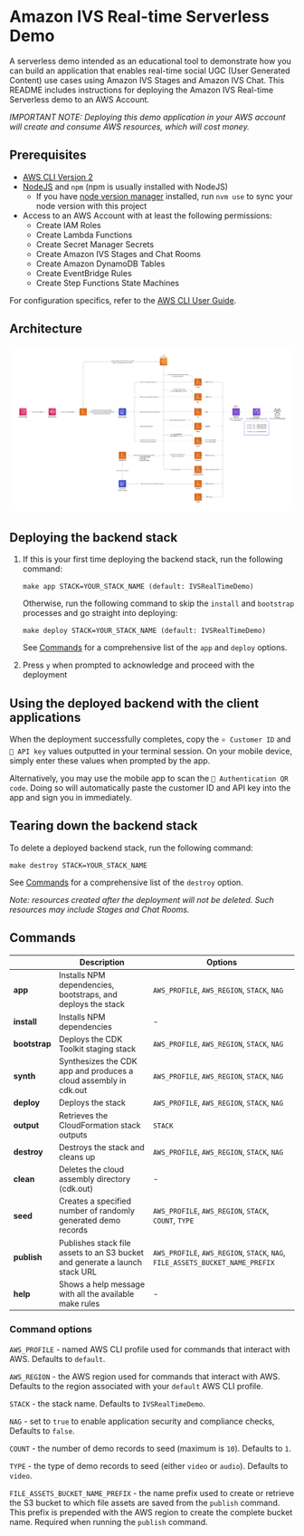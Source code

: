 # Amazon IVS Real-time Serverless Demo

A serverless demo intended as an educational tool to demonstrate how you can build an application that enables real-time social UGC (User Generated Content) use cases using Amazon IVS Stages and Amazon IVS Chat. This README includes instructions for deploying the Amazon IVS Real-time Serverless demo to an AWS Account.

_IMPORTANT NOTE: Deploying this demo application in your AWS account will create and consume AWS resources, which will cost money._

## Prerequisites

- [AWS CLI Version 2](https://docs.aws.amazon.com/cli/latest/userguide/install-cliv2.html)
- [NodeJS](https://nodejs.org/en/) and `npm` (npm is usually installed with NodeJS)
  - If you have [node version manager](https://github.com/nvm-sh/nvm) installed, run `nvm use` to sync your node version with this project
- Access to an AWS Account with at least the following permissions:
  - Create IAM Roles
  - Create Lambda Functions
  - Create Secret Manager Secrets
  - Create Amazon IVS Stages and Chat Rooms
  - Create Amazon DynamoDB Tables
  - Create EventBridge Rules
  - Create Step Functions State Machines

For configuration specifics, refer to the [AWS CLI User Guide](https://docs.aws.amazon.com/cli/latest/userguide/cli-chap-configure.html).

## Architecture

![Architecture Diagram](architecture.png)

## Deploying the backend stack

1. If this is your first time deploying the backend stack, run the following command:

   ```
   make app STACK=YOUR_STACK_NAME (default: IVSRealTimeDemo)
   ```

   Otherwise, run the following command to skip the `install` and `bootstrap` processes and go straight into deploying:

   ```
   make deploy STACK=YOUR_STACK_NAME (default: IVSRealTimeDemo)
   ```

   See [Commands](#commands) for a comprehensive list of the `app` and `deploy` options.

2. Press `y` when prompted to acknowledge and proceed with the deployment

## Using the deployed backend with the client applications

When the deployment successfully completes, copy the `⭐️ Customer ID` and `🔑 API key` values outputted in your terminal session. On your mobile device, simply enter these values when prompted by the app.

Alternatively, you may use the mobile app to scan the `🔎 Authentication QR code`. Doing so will automatically paste the customer ID and API key into the app and sign you in immediately.

## Tearing down the backend stack

To delete a deployed backend stack, run the following command:

```
make destroy STACK=YOUR_STACK_NAME
```

See [Commands](#commands) for a comprehensive list of the `destroy` option.

_Note: resources created after the deployment will not be deleted. Such resources may include Stages and Chat Rooms._

## Commands

|               | **Description**                                                             | **Options**                                                                   |
| ------------- | --------------------------------------------------------------------------- | ----------------------------------------------------------------------------- |
| **app**       | Installs NPM dependencies, bootstraps, and deploys the stack                | `AWS_PROFILE`, `AWS_REGION`, `STACK`, `NAG`                                   |
| **install**   | Installs NPM dependencies                                                   | -                                                                             |
| **bootstrap** | Deploys the CDK Toolkit staging stack                                       | `AWS_PROFILE`, `AWS_REGION`, `STACK`, `NAG`                                   |
| **synth**     | Synthesizes the CDK app and produces a cloud assembly in cdk.out            | `AWS_PROFILE`, `AWS_REGION`, `STACK`, `NAG`                                   |
| **deploy**    | Deploys the stack                                                           | `AWS_PROFILE`, `AWS_REGION`, `STACK`, `NAG`                                   |
| **output**    | Retrieves the CloudFormation stack outputs                                  | `STACK`                                                                       |
| **destroy**   | Destroys the stack and cleans up                                            | `AWS_PROFILE`, `AWS_REGION`, `STACK`, `NAG`                                   |
| **clean**     | Deletes the cloud assembly directory (cdk.out)                              | -                                                                             |
| **seed**      | Creates a specified number of randomly generated demo records               | `AWS_PROFILE`, `AWS_REGION`, `STACK`, `COUNT`, `TYPE`                         |
| **publish**   | Publishes stack file assets to an S3 bucket and generate a launch stack URL | `AWS_PROFILE`, `AWS_REGION`, `STACK`, `NAG`, `FILE_ASSETS_BUCKET_NAME_PREFIX` |
| **help**      | Shows a help message with all the available make rules                      | -                                                                             |

### Command options

`AWS_PROFILE` - named AWS CLI profile used for commands that interact with AWS. Defaults to `default`.

`AWS_REGION` - the AWS region used for commands that interact with AWS. Defaults to the region associated with your `default` AWS CLI profile.

`STACK` - the stack name. Defaults to `IVSRealTimeDemo`.

`NAG` - set to `true` to enable application security and compliance checks, Defaults to `false`.

`COUNT` - the number of demo records to seed (maximum is `10`). Defaults to `1`.

`TYPE` - the type of demo records to seed (either `video` or `audio`). Defaults to `video`.

`FILE_ASSETS_BUCKET_NAME_PREFIX` - the name prefix used to create or retrieve the S3 bucket to which file assets are saved from the `publish` command. This prefix is prepended with the AWS region to create the complete bucket name. Required when running the `publish` command.
